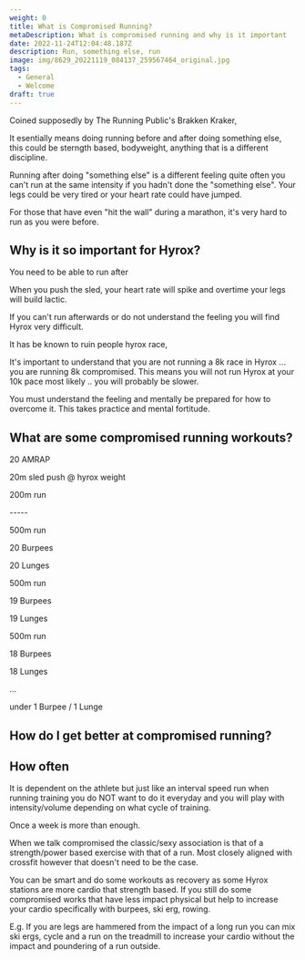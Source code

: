 ```yaml
---
weight: 0
title: What is Compromised Running?
metaDescription: What is compromised running and why is it important
date: 2022-11-24T12:04:48.187Z
description: Run, something else, run
image: img/8629_20221119_084137_259567464_original.jpg
tags:
  - General
  - Welcome
draft: true
---
```

Coined supposedly by The Running Public's Brakken Kraker, 

It esentially means doing running before and after doing something else, this could be sterngth based, bodyweight, anything that is a different discipline. 

Running after doing "something else" is a different feeling quite often you can't run at the same intensity if you hadn't done the "something else". Your legs could be very tired or your heart rate could have jumped.

For those that have even "hit the wall" during a marathon, it's very hard to run as you were before.



## Why is it so important for Hyrox?

You need to be able to run after 

When you push the sled, your heart rate will spike and overtime your legs will build lactic.  

If you can't run afterwards or do not understand the feeling you will find Hyrox very difficult.

It has be known to ruin people hyrox race, 



It's important to understand that you are not running a 8k race in Hyrox ... you are running 8k compromised. This means you will not run Hyrox at your 10k pace most likely .. you will probably be slower.

You must understand the feeling and mentally be prepared for how to overcome it. This takes practice and mental fortitude.









## What are some compromised running workouts?



20 AMRAP  

20m sled push @ hyrox weight

200m run 



\-----



500m run 

20 Burpees

20 Lunges

500m run 

19 Burpees

19 Lunges

500m run 

18 Burpees

18 Lunges

...

under 1 Burpee / 1 Lunge







## How do I get better at compromised running?





## How often

It is dependent on the athlete but just like an interval speed run when running training you do NOT want to do it everyday and you will play with intensity/volume depending on what cycle of training. 

Once a week is more than enough. 

When we talk compromised the classic/sexy association is that of a strength/power based exercise with that of a run. Most closely aligned with crossfit however that doesn't need to be the case. 

You can be smart and do some workouts as recovery as some Hyrox stations are more cardio that strength based. If you still do some compromised works that have less impact physical but help to increase your cardio specifically with burpees, ski erg, rowing. 

E.g. If you are legs are hammered from the impact of a long run you can mix ski ergs, cycle and a run on the treadmill to increase your cardio without the impact and poundering of a run outside.